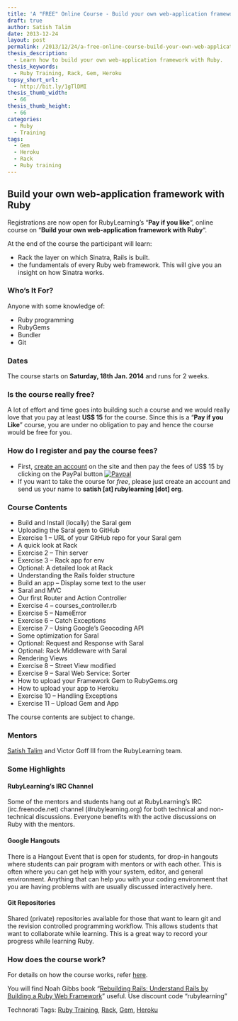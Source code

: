 ```yaml
---
title: 'A "FREE" Online Course - Build your own web-application framework with Ruby - 1st batch'
draft: true
author: Satish Talim
date: 2013-12-24
layout: post
permalink: /2013/12/24/a-free-online-course-build-your-own-web-application-framework-with-ruby-1st-batch/
thesis_description:
  - Learn how to build your own web-application framework with Ruby.
thesis_keywords:
  - Ruby Training, Rack, Gem, Heroku
topsy_short_url:
  - http://bit.ly/1gTlDMI
thesis_thumb_width:
  - 66
thesis_thumb_height:
  - 66
categories:
  - Ruby
  - Training
tags:
  - Gem
  - Heroku
  - Rack
  - Ruby training
---
```

<div>
  <h2>
    Build your own web-application framework with Ruby
  </h2>
  
  <p class="update">
    <span class="drop_cap">R</span>egistrations are now open for RubyLearning&#8217;s &#8220;<b>Pay if you like</b>&#8220;, online course on &#8220;<strong>Build your own web-application framework with Ruby</strong>&#8220;.
  </p>
  
  <p>
    At the end of the course the participant will learn:
  </p>
  
  <ul>
    <li>
      Rack the layer on which Sinatra, Rails is built.
    </li>
    <li>
      the fundamentals of every Ruby web framework. This will give you an insight on how Sinatra works.
    </li>
  </ul>
  
  <h3>
    Who&#8217;s It For?
  </h3>
  
  <p>
    Anyone with some knowledge of:
  </p>
  
  <ul>
    <li>
      Ruby programming
    </li>
    <li>
      RubyGems
    </li>
    <li>
      Bundler
    </li>
    <li>
      Git
    </li>
  </ul>
  
  <h3>
    Dates
  </h3>
  
  <p>
    The course starts on <b>Saturday, 18th Jan. 2014</b> and runs for 2 weeks.
  </p>
  
  <h3>
    Is the course really free?
  </h3>
  
  <p>
    A lot of effort and time goes into building such a course and we would really love that you pay at least <b>US$ 15</b> for the course. Since this is a &#8220;<b>Pay if you Like</b>&#8221; course, you are under no obligation to pay and hence the course would be free for you.
  </p>
  
  <h3>
    How do I register and pay the course fees?
  </h3>
  
  <ul>
    <li>
      First, <a href="http://rubylearning.org/classes/login/index.php">create an account</a> on the site and then pay the fees of US$ 15 by clicking on the PayPal button <a href="http://rubylearning.org/classes/enrol/index.php?id=40"><img src="http://rubylearning.com/images/paypal_ruby.gif" alt="Paypal" /></a>
    </li>
    <li>
      If you want to take the course for <em>free</em>, please just create an account and send us your name to <strong>satish [at] rubylearning [dot] org</strong>.
    </li>
  </ul>
  
  <h3>
    Course Contents
  </h3>
  
  <ul>
    <li>
      Build and Install (locally) the Saral gem
    </li>
    <li>
      Uploading the Saral gem to GitHub
    </li>
    <li>
      Exercise 1 &#8211; URL of your GitHub repo for your Saral gem
    </li>
    <li>
      A quick look at Rack
    </li>
    <li>
      Exercise 2 &#8211; Thin server
    </li>
    <li>
      Exercise 3 &#8211; Rack app for env
    </li>
    <li>
      Optional: A detailed look at Rack
    </li>
    <li>
      Understanding the Rails folder structure
    </li>
    <li>
      Build an app &#8211; Display some text to the user
    </li>
    <li>
      Saral and MVC
    </li>
    <li>
      Our first Router and Action Controller
    </li>
    <li>
      Exercise 4 &#8211; courses_controller.rb
    </li>
    <li>
      Exercise 5 &#8211; NameError
    </li>
    <li>
      Exercise 6 &#8211; Catch Exceptions
    </li>
    <li>
      Exercise 7 &#8211; Using Google&#8217;s Geocoding API
    </li>
    <li>
      Some optimization for Saral
    </li>
    <li>
      Optional: Request and Response with Saral
    </li>
    <li>
      Optional: Rack Middleware with Saral
    </li>
    <li>
      Rendering Views
    </li>
    <li>
      Exercise 8 &#8211; Street View modified
    </li>
    <li>
      Exercise 9 &#8211; Saral Web Service: Sorter
    </li>
    <li>
      How to upload your Framework Gem to RubyGems.org
    </li>
    <li>
      How to upload your app to Heroku
    </li>
    <li>
      Exercise 10 &#8211; Handling Exceptions
    </li>
    <li>
      Exercise 11 &#8211; Upload Gem and App
    </li>
  </ul>
  
  <p>
    The course contents are subject to change.
  </p>
  
  <h3>
    Mentors
  </h3>
  
  <p>
    <a href="http://satishtalim.com/">Satish Talim</a> and Victor Goff III from the RubyLearning team.
  </p>
  
  <h3>
    Some Highlights
  </h3>
  
  <h4>
    RubyLearning’s IRC Channel
  </h4>
  
  <p>
    Some of the mentors and students hang out at RubyLearning’s IRC (irc.freenode.net) channel (#rubylearning.org) for both technical and non-technical discussions. Everyone benefits with the active discussions on Ruby with the mentors.
  </p>
  
  <h4>
    Google Hangouts
  </h4>
  
  <p>
    There is a Hangout Event that is open for students, for drop-in hangouts where students can pair program with mentors or with each other. This is often where you can get help with your system, editor, and general environment. Anything that can help you with your coding environment that you are having problems with are usually discussed interactively here.
  </p>
  
  <h4>
    Git Repositories
  </h4>
  
  <p>
    Shared (private) repositories available for those that want to learn git and the revision controlled programming workflow. This allows students that want to collaborate while learning. This is a great way to record your progress while learning Ruby.
  </p>
  
  <h3>
    How does the course work?
  </h3>
  
  <p>
    For details on how the course works, refer <a href="http://rubylearning.com/blog/how-the-course-works/">here</a>.
  </p>
  
  <p class="alert">
    You will find Noah Gibbs book &#8220;<a href="https://rebuilding-rails.com/?utm_campaign=talim&#038;utm_source=rubylearning.org">Rebuilding Rails: Understand Rails by Building a Ruby Web Framework</a>&#8221; useful. Use discount code &#8220;rubylearning&#8221;
  </p>
</div>

Technorati Tags: <a href="http://technorati.com/tag/Ruby+Training" rel="tag">Ruby Training</a>, <a href="http://technorati.com/tag/Rack" rel="tag"> Rack</a>, <a href="http://technorati.com/tag/Gem" rel="tag"> Gem</a>, <a href="http://technorati.com/tag/Heroku" rel="tag"> Heroku</a>

